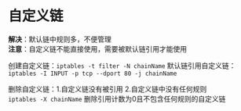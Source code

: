# 自定义链

**解决**：默认链中规则多，不便管理<br>
**注意**：自定义链不能直接使用，需要被默认链引用才能使用<br>


创建自定义链：`iptables -t filter -N chainName`
默认链引用自定义链：`iptables -I INPUT -p tcp --dport 80 -j chainName`

删除自定义链：1.自定义链没有被引用 2.自定义链中没有任何规则<br>
`iptables -X chainName` 删除引用计数为0且不包含任何规则的自定义链<br>
